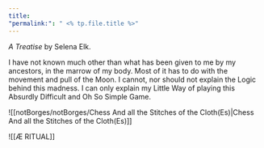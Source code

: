 ```yaml
---
title: 
"permalink:": " <% tp.file.title %>"
---
```


*A Treatise*
by Selena Elk. 


I have not known much other than what has been given to me by my ancestors, in the marrow of my body. 
Most of it has to do with the movement and pull of the Moon. 
I cannot, nor should not explain the Logic behind this madness. 
I can only explain my Little Way of playing this Absurdly Difficult and Oh So Simple Game. 

![[notBorges/notBorges/Chess And all the Stitches of the Cloth(Es)|Chess And all the Stitches of the Cloth(Es)]]


![[Æ RITUAL]]



